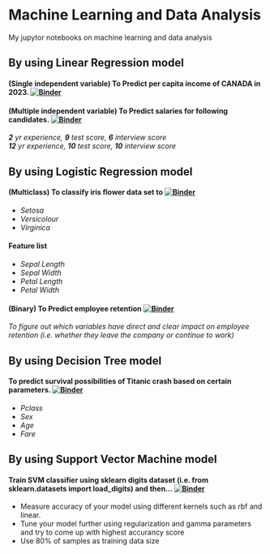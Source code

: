 # Machine Learning and Data Analysis
My jupytor notebooks on machine learning and data analysis

## By using Linear Regression model  
####  (Single independent variable) To Predict per capita income of CANADA in 2023.  [![Binder](https://mybinder.org/badge_logo.svg)](https://mybinder.org/v2/gh/iamajeet/my-first-binder/HEAD?labpath=ML%2Fnotebooks%2Fsimple_linear_regression%2Fsimple_linear_regression.ipynb)  
####  (Multiple independent variable) To Predict salaries for following candidates.  [![Binder](https://mybinder.org/badge_logo.svg)](https://mybinder.org/v2/gh/iamajeet/my-first-binder/HEAD?labpath=ML%2Fnotebooks%2Flinear_regression_multivariate%2Flinear_regression_multivariate.ipynb)
*__2__ yr experience, **9** test score, **6** interview score*   
*__12__ yr experience, **10** test score, **10** interview score*

## By using Logistic Regression model  
#### (Multiclass) To classify iris flower data set to [![Binder](https://mybinder.org/badge_logo.svg)](https://mybinder.org/v2/gh/iamajeet/my-first-binder/HEAD?labpath=ML%2Fnotebooks%2Flogistic_regression_multiclass%2Flogistic_regression_multiclass.ipynb)
* *Setosa*
* *Versicolour*
* *Virginica*
#### Feature list
* *Sepal Length*  
* *Sepal Width*  
* *Petal Length*  
* *Petal Width*  

#### (Binary) To Predict employee retention  [![Binder](https://mybinder.org/badge_logo.svg)](https://mybinder.org/v2/gh/iamajeet/my-first-binder/HEAD?labpath=ML%2Fnotebooks%2Flogistic_regression_binary%2Flogistic_regression.ipynb)
*To figure out which variables have direct and clear impact on employee retention (i.e. whether they leave the company or continue to work)*  

## By using Decision Tree model  
####  To predict survival possibilities of Titanic crash based on certain parameters.  [![Binder](https://mybinder.org/badge_logo.svg)](https://mybinder.org/v2/gh/iamajeet/my-first-binder/HEAD?labpath=ML%2Fnotebooks%2Fdecision_tree%2Fdecision_tree.ipynb)  
* *Pclass*
* *Sex*
* *Age*
* *Fare*
## By using Support Vector Machine model 
#### Train SVM classifier using sklearn digits dataset (i.e. from sklearn.datasets import load_digits) and then... [![Binder](https://mybinder.org/badge_logo.svg)](https://mybinder.org/v2/gh/iamajeet/my-first-binder/HEAD?labpath=ML%2Fnotebooks%2Fsvm%2Fsvm.ipynb)  
* Measure accuracy of your model using different kernels such as rbf and linear.
* Tune your model further using regularization and gamma parameters and try to come up with highest accurancy score
* Use 80% of samples as training data size

 
    
     

 
    
    
  
  




